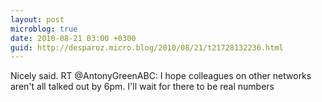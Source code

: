 ```yaml
---
layout: post
microblog: true
date: 2010-08-21 03:00 +0300
guid: http://desparoz.micro.blog/2010/08/21/t21728132236.html
---
```

Nicely said. RT @AntonyGreenABC: I hope colleagues on other networks aren't all talked out by 6pm. I'll wait for there to be real numbers
